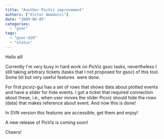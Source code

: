 ```yaml
---
title: "Another PicViz improvement"
authors: ["Victor Amaducci"]
date: "2009-06-05"
categories: 
  - "gsoc"
tags: 
  - "gsoc-d20"
  - "status"
---
```


Hello all!

  

Currently I'm very busy in hard work on PicViz gsoc tasks, nevertheless I still taking arbitrary tickets (tasks that I not proposed for gsoc) of this tool. Some bit but very useful features  were done.  
  
For first picviz-gui has a set of rows that shows data about plotted events and have a slider for hide events. I got a ticket that required connection about these, i.e., when user moves the slider Picviz should hide the rows (data) that makes reference about event. And now this is done!  
  
In SVN version this features are accessible, get them and enjoy!  
  
A new release of PicViz is coming soon!  
  
Cheers!
